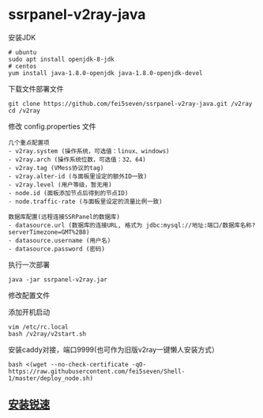 # ssrpanel-v2ray-java

安装JDK

```
# ubuntu
sudo apt install openjdk-8-jdk
# centos
yum install java-1.8.0-openjdk java-1.8.0-openjdk-devel
```

下载文件部署文件
```
git clone https://github.com/fei5seven/ssrpanel-v2ray-java.git /v2ray
cd /v2ray
```
修改 config.properties 文件
```
几个重点配置项
- v2ray.system (操作系统，可选值：linux、windows)
- v2ray.arch (操作系统位数，可选值：32、64)
- v2ray.tag (VMess协议的tag)
- v2ray.alter-id (与面板里设定的额外ID一致)
- v2ray.level (用户等级，暂无用)
- node.id (面板添加节点后得到的节点ID)
- node.traffic-rate (与面板里设定的流量比例一致)

数据库配置(远程连接SSRPanel的数据库)
- datasource.url (数据库的连接URL, 格式为 jdbc:mysql://地址:端口/数据库名称?serverTimezone=GMT%2B8)
- datasource.username (用户名)
- datasource.password (密码)
```
执行一次部署
```
java -jar ssrpanel-v2ray.jar
```

修改配置文件

添加开机启动
```
vim /etc/rc.local
bash /v2ray/v2start.sh
```


安装caddy对接，端口9999(也可作为旧版v2ray一键懒人安装方式）
```
bash <(wget --no-check-certificate -qO- https://raw.githubusercontent.com/fei5seven/Shell-1/master/deploy_node.sh)
```


## [安装锐速](https://github.com/fei5seven/lotServer)
